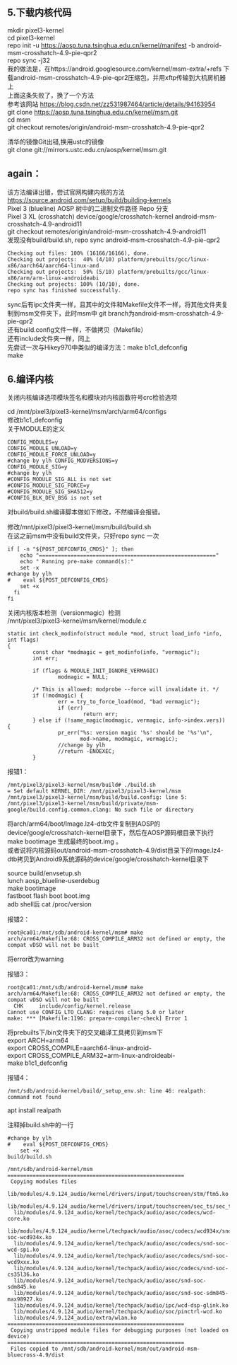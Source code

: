5.下载内核代码  
-------
mkdir pixel3-kernel     
cd pixel3-kernel     
repo init -u https://aosp.tuna.tsinghua.edu.cn/kernel/manifest -b android-msm-crosshatch-4.9-pie-qpr2    
repo sync -j32    
我的做法是，在https://android.googlesource.com/kernel/msm-extra/+refs 下载android-msm-crosshatch-4.9-pie-qpr2压缩包，并用xftp传输到大机房机器上    
上面这条失败了，换了一个方法    
参考该网站 https://blog.csdn.net/zz531987464/article/details/94163954      
git clone https://aosp.tuna.tsinghua.edu.cn/kernel/msm.git     
cd msm     
git checkout remotes/origin/android-msm-crosshatch-4.9-pie-qpr2  

清华的镜像Git出错,换用ustc的镜像     
git clone git://mirrors.ustc.edu.cn/aosp/kernel/msm.git     

again：
-----
该方法编译出错，尝试官网构建内核的方法       
https://source.android.com/setup/build/building-kernels      
Pixel 3 (blueline)            AOSP 树中的二进制文件路径              Repo 分支       
Pixel 3 XL (crosshatch)	      device/google/crosshatch-kernel	    android-msm-crosshatch-4.9-android11     
git checkout remotes/origin/android-msm-crosshatch-4.9-android11    
发现没有build/build.sh, repo sync android-msm-crosshatch-4.9-pie-qpr2    
```
Checking out files: 100% (16166/16166), done.
Checking out projects:  40% (4/10) platform/prebuilts/gcc/linux-x86/aarch64/aarch64-linux-and
Checking out projects:  50% (5/10) platform/prebuilts/gcc/linux-x86/arm/arm-linux-androideabi
Checking out projects: 100% (10/10), done.
repo sync has finished successfully.
```
sync后有ipc文件夹一样，且其中的文件和Makefile文件不一样，将其他文件夹复制到msm文件夹下，此时msm中 git branch为android-msm-crosshatch-4.9-pie-qpr2    
还有build.config文件一样，不做拷贝（Makefile）    
还有include文件夹一样，同上   
先尝试一次与Hikey970中类似的编译方法：make b1c1_defconfig    
make 

6.编译内核
--------
关闭内核编译选项模块签名和模块对内核函数符号crc检验选项    

cd /mnt/pixel3/pixel3-kernel/msm/arch/arm64/configs     
修改b1c1_defconfig     
关于MODULE的定义   
```
CONFIG_MODULES=y
CONFIG_MODULE_UNLOAD=y
CONFIG_MODULE_FORCE_UNLOAD=y
#change by ylh CONFIG_MODVERSIONS=y
CONFIG_MODULE_SIG=y
#change by ylh
#CONFIG_MODULE_SIG_ALL is not set
#CONFIG_MODULE_SIG_FORCE=y
#CONFIG_MODULE_SIG_SHA512=y
#CONFIG_BLK_DEV_BSG is not set
```
对build/build.sh编译脚本做如下修改，不然编译会报错。 
   

修改/mnt/pixel3/pixel3-kernel/msm/build/build.sh    
在这之前msm中没有build文件夹，只好repo sync 一次    
```
if [ -n "${POST_DEFCONFIG_CMDS}" ]; then
    echo "========================================================"
    echo " Running pre-make command(s):"
    set -x
#change by ylh
#    eval ${POST_DEFCONFIG_CMDS}
    set +x
  fi
fi
```
关闭内核版本检测（versionmagic）检测   
/mnt/pixel3/pixel3-kernel/msm/kernel/module.c
```
static int check_modinfo(struct module *mod, struct load_info *info, int flags)
{
        const char *modmagic = get_modinfo(info, "vermagic");
        int err;

        if (flags & MODULE_INIT_IGNORE_VERMAGIC)
                modmagic = NULL;

        /* This is allowed: modprobe --force will invalidate it. */
        if (!modmagic) {
                err = try_to_force_load(mod, "bad vermagic");
                if (err)
                        return err;
        } else if (!same_magic(modmagic, vermagic, info->index.vers)) {
                pr_err("%s: version magic '%s' should be '%s'\n",
                       mod->name, modmagic, vermagic);
                //change by ylh
                //return -ENOEXEC;
        }
```

报错1：     
```
/mnt/pixel3/pixel3-kernel/msm/build# ./build.sh 
= Set default KERNEL_DIR: /mnt/pixel3/pixel3-kernel/msm
/mnt/pixel3/pixel3-kernel/msm/build/build.config: line 5: /mnt/pixel3/pixel3-kernel/msm/build/private/msm-google/build.config.common.clang: No such file or directory
```

将arch/arm64/boot/Image.lz4-dtb文件复制到AOSP的device/google/crosshatch-kernel目录下，然后在AOSP源码根目录下执行 make bootimage 生成最终的boot.img 。    
或者说将内核源码out/android-msm-crosshatch-4.9/dist目录下的Image.lz4-dtb拷贝到Android9系统源码的device/google/crosshatch-kernel目录下     

source build/envsetup.sh   
lunch aosp_blueline-userdebug    
make bootimage    
fastboot flash boot boot.img    
adb shell后 cat /proc/version    

报错2：
```
root@ca01:/mnt/sdb/android-kernel/msm# make
arch/arm64/Makefile:68: CROSS_COMPILE_ARM32 not defined or empty, the compat vDSO will not be built
```
将error改为warning    

报错3：
```
root@ca01:/mnt/sdb/android-kernel/msm# make
arch/arm64/Makefile:68: CROSS_COMPILE_ARM32 not defined or empty, the compat vDSO will not be built
  CHK     include/config/kernel.release
Cannot use CONFIG_LTO_CLANG: requires clang 5.0 or later
make: *** [Makefile:1196: prepare-compiler-check] Error 1
```
将prebuilts下/bin文件夹下的交叉编译工具拷贝到msm下    
export ARCH=arm64    
export CROSS_COMPILE=aarch64-linux-android-    
export CROSS_COMPILE_ARM32=arm-linux-androideabi-    
make b1c1_defconfig   



报错4：
```
/mnt/sdb/android-kernel/build/_setup_env.sh: line 46: realpath: command not found
```
apt install realpath    

注释掉build.sh中的一行
```
#change by ylh
#    eval ${POST_DEFCONFIG_CMDS}
    set +x
build/build.sh
```
```
/mnt/sdb/android-kernel/msm
========================================================
 Copying modules files
  lib/modules/4.9.124_audio/kernel/drivers/input/touchscreen/stm/ftm5.ko
  lib/modules/4.9.124_audio/kernel/drivers/input/touchscreen/sec_ts/sec_touch.ko
  lib/modules/4.9.124_audio/kernel/techpack/audio/asoc/codecs/wcd-core.ko
  lib/modules/4.9.124_audio/kernel/techpack/audio/asoc/codecs/wcd934x/snd-soc-wcd934x.ko
  lib/modules/4.9.124_audio/kernel/techpack/audio/asoc/codecs/snd-soc-wcd-spi.ko
  lib/modules/4.9.124_audio/kernel/techpack/audio/asoc/codecs/snd-soc-wcd9xxx.ko
  lib/modules/4.9.124_audio/kernel/techpack/audio/asoc/codecs/snd-soc-cs35l36.ko
  lib/modules/4.9.124_audio/kernel/techpack/audio/asoc/snd-soc-sdm845.ko
  lib/modules/4.9.124_audio/kernel/techpack/audio/asoc/snd-soc-sdm845-max98927.ko
  lib/modules/4.9.124_audio/kernel/techpack/audio/ipc/wcd-dsp-glink.ko
  lib/modules/4.9.124_audio/kernel/techpack/audio/soc/pinctrl-wcd.ko
  lib/modules/4.9.124_audio/extra/wlan.ko
========================================================
 Copying unstripped module files for debugging purposes (not loaded on device)
========================================================
 Files copied to /mnt/sdb/android-kernel/msm/out/android-msm-bluecross-4.9/dist
```

